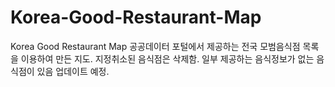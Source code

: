 # Korea-Good-Restaurant-Map
Korea Good Restaurant Map
공공데이터 포털에서 제공하는 전국 모범음식점 목록을 이용하여 만든 지도. 
지정취소된 음식점은 삭제함. 
일부 제공하는 음식정보가 없는 음식점이 있음 업데이트 예정.
